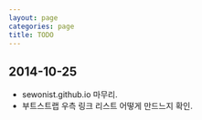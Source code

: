 ```yaml
---
layout: page
categories: page
title: TODO
---
```


2014-10-25
----------

* sewonist.github.io 마무리.
* 부트스트랩 우측 링크 리스트 어떻게 만드느지 확인.